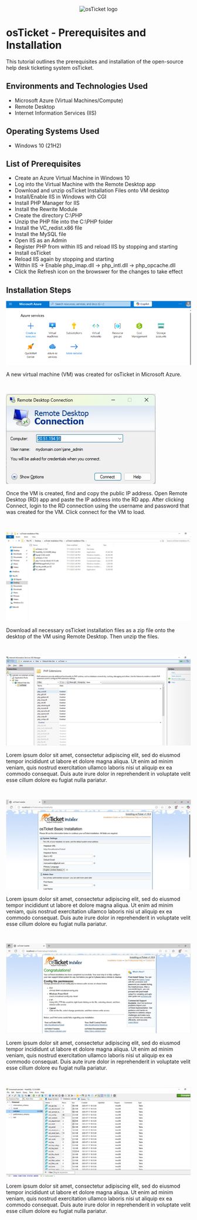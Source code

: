 <p align="center">
<img src="https://i.imgur.com/Clzj7Xs.png" alt="osTicket logo"/>
</p>

<h1>osTicket - Prerequisites and Installation</h1>
This tutorial outlines the prerequisites and installation of the open-source help desk ticketing system osTicket.<br />


<h2>Environments and Technologies Used</h2>

- Microsoft Azure (Virtual Machines/Compute)
- Remote Desktop
- Internet Information Services (IIS)

<h2>Operating Systems Used </h2>

- Windows 10</b> (21H2)

<h2>List of Prerequisites</h2>

- Create an Azure Virtual Machine in Windows 10
- Log into the Virtual Machine with the Remote Desktop app
- Download and unzip osTicket Installation Files onto VM desktop
- Install/Enable IIS in Windows with CGI
- Install PHP Manager for IIS
- Install the Rewrite Module
- Create the directory C:\PHP
- Unzip the PHP file into the C:\PHP folder
- Install the VC_redist.x86 file
- Install the MySQL file
- Open IIS as an Admin
- Register PHP from within IIS and reload IIS by stopping and starting
- Install osTicket
- Reload IIS again by stopping and starting
- Within IIS -> Enable php_imap.dll -> php_intl.dll -> php_opcache.dll
- Click the Refresh icon on the browswer for the changes to take effect

<h2>Installation Steps</h2>

![image URL](https://github.com/marceatmon/osticket-prereqs/blob/main/Azure.png)
</p>
<p>
A new virtual machine (VM) was created for osTicket in Microsoft Azure.
</p>
<br />

![image URL](https://github.com/marceatmon/osticket-prereqs/blob/main/Remote%20Dekstop.jpg)
</p>
<p>
Once the VM is created, find and copy the public IP address. Open Remote Desktop (RD) app and paste the IP address into the RD app. After clicking Connect, login to the RD connection using the username and password that was created for the VM. Click connect for the VM to load.
</p>
<br />

![image URL](https://github.com/marceatmon/osticket-prereqs/blob/main/osTicket%20Installation%20Files.jpg?raw=true)
</p>
<p>
Download all necessary osTicket installation files as a zip file onto the desktop of the VM using Remote Desktop. Then unzip the files.
</p>
<br />

![image URL](https://github.com/marceatmon/osticket-prereqs/blob/main/Enabling%20PHP%20extensions%20in%20IIS.jpg?raw=true)
</p>
<p>
Lorem ipsum dolor sit amet, consectetur adipiscing elit, sed do eiusmod tempor incididunt ut labore et dolore magna aliqua. Ut enim ad minim veniam, quis nostrud exercitation ullamco laboris nisi ut aliquip ex ea commodo consequat. Duis aute irure dolor in reprehenderit in voluptate velit esse cillum dolore eu fugiat nulla pariatur.
</p>
<br />

![image URL](https://github.com/marceatmon/osticket-prereqs/blob/main/OsTicket%20Install.jpg?raw=true)
</p>
<p>
Lorem ipsum dolor sit amet, consectetur adipiscing elit, sed do eiusmod tempor incididunt ut labore et dolore magna aliqua. Ut enim ad minim veniam, quis nostrud exercitation ullamco laboris nisi ut aliquip ex ea commodo consequat. Duis aute irure dolor in reprehenderit in voluptate velit esse cillum dolore eu fugiat nulla pariatur.
</p>
<br />

![image URL](https://github.com/marceatmon/osticket-prereqs/blob/main/OsTicket%20Install%20Completed.jpg?raw=true)
</p>
<p>
Lorem ipsum dolor sit amet, consectetur adipiscing elit, sed do eiusmod tempor incididunt ut labore et dolore magna aliqua. Ut enim ad minim veniam, quis nostrud exercitation ullamco laboris nisi ut aliquip ex ea commodo consequat. Duis aute irure dolor in reprehenderit in voluptate velit esse cillum dolore eu fugiat nulla pariatur.
</p>
<br />

![image URL](https://github.com/marceatmon/osticket-prereqs/blob/main/Heidi%20post%20install%20config.jpg?raw=true)
</p>
<p>
Lorem ipsum dolor sit amet, consectetur adipiscing elit, sed do eiusmod tempor incididunt ut labore et dolore magna aliqua. Ut enim ad minim veniam, quis nostrud exercitation ullamco laboris nisi ut aliquip ex ea commodo consequat. Duis aute irure dolor in reprehenderit in voluptate velit esse cillum dolore eu fugiat nulla pariatur.
</p>
<br />
